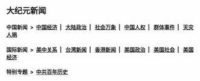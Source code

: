 ## 大纪元新闻

#### 中国新闻 &nbsp;>&nbsp; [中国经济](indexes/ncid283/README.md?06200045) &nbsp;| &nbsp; [大陆政治](indexes/ncid277/README.md?06200045) &nbsp;| &nbsp; [社会万象](indexes/ncid282/README.md?06200045) &nbsp;| &nbsp; [中国人权](indexes/ncid278/README.md?06200045) &nbsp;| &nbsp; [群体事件](indexes/ncid279/README.md?06200045) &nbsp;| &nbsp; [天灾人祸](indexes/ncid280/README.md?06200045)

#### 国际新闻 &nbsp;>&nbsp; [美中关系](indexes/nf1412576/README.md?06200045) &nbsp;| &nbsp; [台湾新闻](indexes/ncid1349361/README.md?06200045) &nbsp;| &nbsp; [香港新闻](indexes/ncid1349362/README.md?06200045) &nbsp;| &nbsp; [美国政治](indexes/ncid1078159/README.md?06200045) &nbsp;| &nbsp; [美国社会](indexes/ncid1078160/README.md?06200045) &nbsp;| &nbsp; [美国经济](indexes/ncid1078158/README.md?06200045)

#### 特别专题 &nbsp;>&nbsp; [中共百年历史](https://github.com/easy2view/epoch-special/blob/master/README.md?06200045)  
